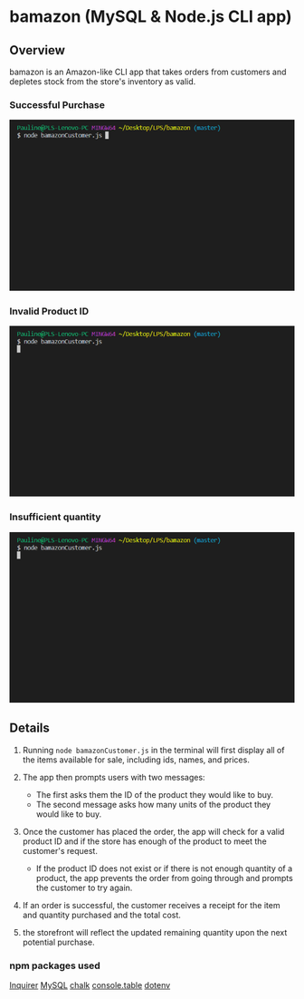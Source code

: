 # bamazon (MySQL & Node.js CLI app)

## Overview 

bamazon is an Amazon-like CLI app that takes orders from customers and depletes stock from the store's inventory as valid.

### Successful Purchase

![Purchase](/gifs/purchase.gif)

### Invalid Product ID

![Invalid ProductID](/gifs/invalid-productID.gif)

### Insufficient quantity

![Insufficient quantity](/gifs/insufficient-quantity.gif)

## Details

1. Running `node bamazonCustomer.js` in the terminal will first display all of the items available for sale, including ids, names, and prices.

2. The app then prompts users with two messages:

   * The first asks them the ID of the product they would like to buy.
   * The second message asks how many units of the product they would like to buy.

3. Once the customer has placed the order, the app will check for a valid product ID and if the store has enough of the product to meet the customer's request.

   * If the product ID does not exist or if there is not enough quantity of a product, the app prevents the order from going through and prompts the customer to try again.

4. If an order is successful, the customer receives a receipt for the item and quantity purchased and the total cost.

5. the storefront will reflect the updated remaining quantity upon the next potential purchase.

### npm packages used

[Inquirer](https://www.npmjs.com/package/inquirer)
[MySQL](https://www.npmjs.com/package/mysql)
[chalk](https://www.npmjs.com/package/chalk)
[console.table](https://www.npmjs.com/package/console.table)
[dotenv](https://www.npmjs.com/package/dotenv)
